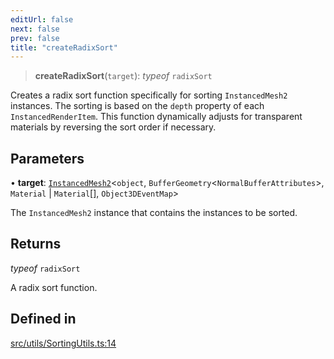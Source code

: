 ```yaml
---
editUrl: false
next: false
prev: false
title: "createRadixSort"
---
```


> **createRadixSort**(`target`): *typeof* `radixSort`

Creates a radix sort function specifically for sorting `InstancedMesh2` instances.
The sorting is based on the `depth` property of each `InstancedRenderItem`.
This function dynamically adjusts for transparent materials by reversing the sort order if necessary.

## Parameters

• **target**: [`InstancedMesh2`](/api/classes/instancedmesh2/)\<`object`, `BufferGeometry`\<`NormalBufferAttributes`\>, `Material` \| `Material`[], `Object3DEventMap`\>

The `InstancedMesh2` instance that contains the instances to be sorted.

## Returns

*typeof* `radixSort`

A radix sort function.

## Defined in

[src/utils/SortingUtils.ts:14](https://github.com/agargaro/instanced-mesh/blob/1764d29737a254f52685fad96d0cc8ced649dde1/src/utils/SortingUtils.ts#L14)
